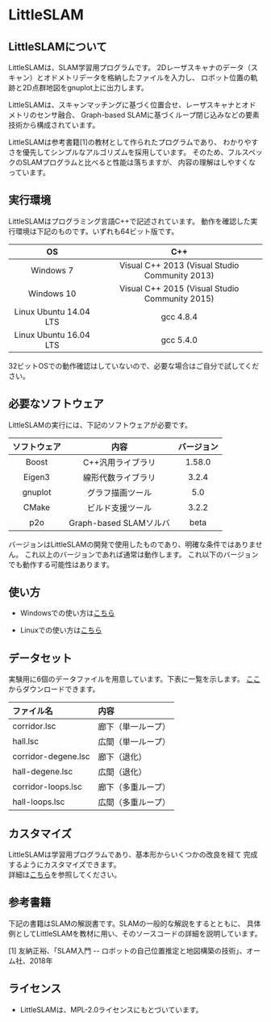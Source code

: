 ﻿# LittleSLAM

## LittleSLAMについて

LittleSLAMは、SLAM学習用プログラムです。
2Dレーザスキャナのデータ（スキャン）とオドメトリデータを格納したファイルを入力し、
ロボット位置の軌跡と2D点群地図をgnuplot上に出力します。

LittleSLAMは、スキャンマッチングに基づく位置合せ、レーザスキャナとオドメトリのセンサ融合、
Graph-based SLAMに基づくループ閉じ込みなどの要素技術から構成されています。

LittleSLAMは参考書籍[1]の教材として作られたプログラムであり、
わかりやすさを優先してシンプルなアルゴリズムを採用しています。
そのため、フルスペックのSLAMプログラムと比べると性能は落ちますが、
内容の理解はしやすくなっています。


## 実行環境

LittleSLAMはプログラミング言語C++で記述されています。
動作を確認した実行環境は下記のものです。いずれも64ビット版です。

| OS | C++ |
|:--:|:---:|
| Windows 7 | Visual C++ 2013 (Visual Studio Community 2013)|
| Windows 10 | Visual C++ 2015 (Visual Studio Community 2015)|
| Linux Ubuntu 14.04 LTS | gcc 4.8.4|
| Linux Ubuntu 16.04 LTS | gcc 5.4.0|

32ビットOSでの動作確認はしていないので、必要な場合はご自分で試してください。


## 必要なソフトウェア

LittleSLAMの実行には、下記のソフトウェアが必要です。

| ソフトウェア | 内容 | バージョン |
|:------------:|:----:|:----------:|
| Boost        | C++汎用ライブラリ |1.58.0 |
| Eigen3       | 線形代数ライブラリ|3.2.4 |
| gnuplot      | グラフ描画ツール  |5.0 |
| CMake        | ビルド支援ツール  |3.2.2 |
| p2o          | Graph-based SLAMソルバ|beta |

バージョンはLittleSLAMの開発で使用したものであり、明確な条件ではありません。
これ以上のバージョンであれば通常は動作します。
これ以下のバージョンでも動作する可能性はあります。

## 使い方

- Windowsでの使い方は[こちら](doc/install-win.md)

- Linuxでの使い方は[こちら](doc/install-linux.md)

## データセット

実験用に6個のデータファイルを用意しています。下表に一覧を示します。
[ここ](https://furo.org/software/little_slam/dataset.zip)からダウンロードできます。


| ファイル名          | 内容         |
|:--------------------|:-------------|
| corridor.lsc        | 廊下（単一ループ） |
| hall.lsc            | 広間（単一ループ） |
| corridor-degene.lsc | 廊下（退化） |
| hall-degene.lsc     | 広間（退化） |
| corridor-loops.lsc  | 廊下（多重ループ） |
| hall-loops.lsc      | 広間（多重ループ） |

## カスタマイズ

LittleSLAMは学習用プログラムであり、基本形からいくつかの改良を経て
完成するようにカスタマイズできます。  
詳細は[こちら](doc/customize.md)を参照してください。

## 参考書籍

下記の書籍はSLAMの解説書です。SLAMの一般的な解説をするとともに、
具体例としてLittleSLAMを教材に用い、そのソースコードの詳細を説明しています。

[1] 友納正裕、「SLAM入門 -- ロボットの自己位置推定と地図構築の技術」、オーム社、2018年  

## ライセンス

- LittleSLAMは、MPL-2.0ライセンスにもとづいています。

